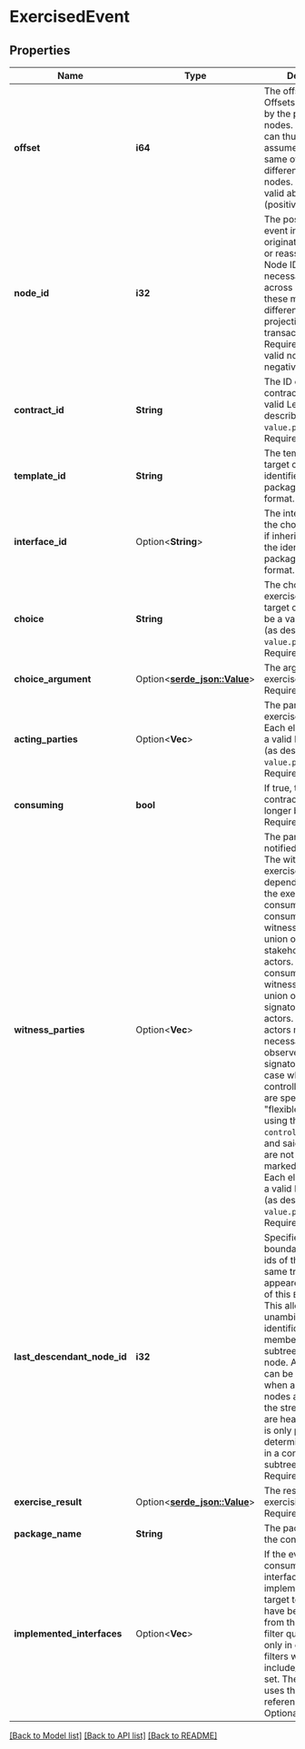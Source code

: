 # ExercisedEvent

## Properties

Name | Type | Description | Notes
------------ | ------------- | ------------- | -------------
**offset** | **i64** | The offset of origin. Offsets are managed by the participant nodes. Transactions can thus NOT be assumed to have the same offsets on different participant nodes. Required, it is a valid absolute offset (positive integer) | 
**node_id** | **i32** | The position of this event in the originating transaction or reassignment. Node IDs are not necessarily equal across participants, as these may see different projections/parts of transactions. Required, must be valid node ID (non-negative integer) | 
**contract_id** | **String** | The ID of the target contract. Must be a valid LedgerString (as described in ``value.proto``). Required | 
**template_id** | **String** | The template of the target contract. The identifier uses the package-id reference format.  Required | 
**interface_id** | Option<**String**> | The interface where the choice is defined, if inherited. If defined, the identifier uses the package-id reference format.  Optional | [optional]
**choice** | **String** | The choice that was exercised on the target contract. Must be a valid NameString (as described in ``value.proto``). Required | 
**choice_argument** | Option<[**serde_json::Value**](.md)> | The argument of the exercised choice. Required | 
**acting_parties** | Option<**Vec<String>**> | The parties that exercised the choice. Each element must be a valid PartyIdString (as described in ``value.proto``). Required | [optional]
**consuming** | **bool** | If true, the target contract may no longer be exercised. Required | 
**witness_parties** | Option<**Vec<String>**> | The parties that are notified of this event. The witnesses of an exercise node will depend on whether the exercise was consuming or not. If consuming, the witnesses are the union of the stakeholders and the actors. If not consuming, the witnesses are the union of the signatories and the actors. Note that the actors might not necessarily be observers and thus signatories. This is the case when the controllers of a choice are specified using \"flexible controllers\", using the ``choice ... controller`` syntax, and said controllers are not explicitly marked as observers. Each element must be a valid PartyIdString (as described in ``value.proto``). Required | [optional]
**last_descendant_node_id** | **i32** | Specifies the upper boundary of the node ids of the events in the same transaction that appeared as a result of this ``ExercisedEvent``. This allows unambiguous identification of all the members of the subtree rooted at this node. A full subtree can be constructed when all descendant nodes are present in the stream. If nodes are heavily filtered, it is only possible to determine if a node is in a consequent subtree or not. Required | 
**exercise_result** | Option<[**serde_json::Value**](.md)> | The result of exercising the choice. Required | 
**package_name** | **String** | The package name of the contract. Required | 
**implemented_interfaces** | Option<**Vec<String>**> | If the event is consuming, the interfaces implemented by the target template that have been matched from the interface filter query. Populated only in case interface filters with include_interface_view set.  The identifier uses the package-id reference format.  Optional | [optional]

[[Back to Model list]](../README.md#documentation-for-models) [[Back to API list]](../README.md#documentation-for-api-endpoints) [[Back to README]](../README.md)



